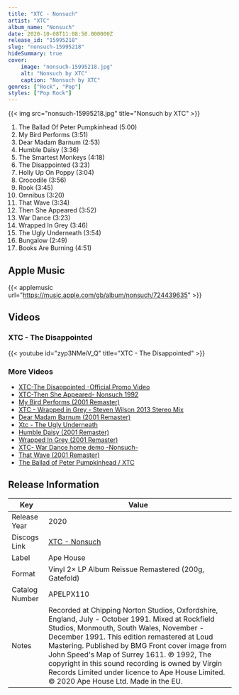 ```yaml
---
title: "XTC - Nonsuch"
artist: "XTC"
album_name: "Nonsuch"
date: 2020-10-08T11:08:50.000000Z
release_id: "15995218"
slug: "nonsuch-15995218"
hideSummary: true
cover:
    image: "nonsuch-15995218.jpg"
    alt: "Nonsuch by XTC"
    caption: "Nonsuch by XTC"
genres: ["Rock", "Pop"]
styles: ["Pop Rock"]
---
```


{{< img src="nonsuch-15995218.jpg" title="Nonsuch by XTC" >}}

<!-- section break -->

1. The Ballad Of Peter Pumpkinhead (5:00)
2. My Bird Performs (3:51)
3. Dear Madam Barnum (2:53)
4. Humble Daisy (3:36)
5. The Smartest Monkeys (4:18)
6. The Disappointed (3:23)
7. Holly Up On Poppy (3:04)
8. Crocodile (3:56)
9. Rook (3:45)
10. Omnibus (3:20)
11. That Wave (3:34)
12. Then She Appeared (3:52)
13. War Dance (3:23)
14. Wrapped In Grey (3:46)
15. The Ugly Underneath (3:54)
16. Bungalow (2:49)
17. Books Are Burning (4:51)

<!-- section break -->




## Apple Music
{{< applemusic url="https://music.apple.com/gb/album/nonsuch/724439635" >}}





## Videos
### XTC - The Disappointed
{{< youtube id="zyp3NMeiV_Q" title="XTC - The Disappointed" >}}<br>

### More Videos

- [XTC-The Disappointed -Official Promo Video](https://www.youtube.com/watch?v=ZG3YTqOlIkI)
- [XTC-Then She Appeared- Nonsuch 1992](https://www.youtube.com/watch?v=rkCeN4PLR10)
- [My Bird Performs (2001 Remaster)](https://www.youtube.com/watch?v=-fx8D1ixbys)
- [XTC - Wrapped in Grey - Steven Wilson 2013 Stereo Mix](https://www.youtube.com/watch?v=4esd2g-d-rA)
- [Dear Madam Barnum (2001 Remaster)](https://www.youtube.com/watch?v=Mm0GL6GAw2M)
- [Xtc - The Ugly Underneath](https://www.youtube.com/watch?v=7wVIQeQKEj4)
- [Humble Daisy (2001 Remaster)](https://www.youtube.com/watch?v=n_EFGlpkUlg)
- [Wrapped In Grey (2001 Remaster)](https://www.youtube.com/watch?v=P9OZ_5lnzB8)
- [XTC- War Dance home demo -Nonsuch-](https://www.youtube.com/watch?v=pBY5lJDO6TA)
- [That Wave (2001 Remaster)](https://www.youtube.com/watch?v=ZzSGWmz-CAE)
- [The Ballad of Peter Pumpkinhead /  XTC](https://www.youtube.com/watch?v=na8W4Bx1Z1A)


## Release Information
|  Key           | Value                                                |
| ---------------| ---------------------------------------------------- |
| Release Year   | 2020                                   |
| Discogs Link   | [XTC - Nonsuch](https://www.discogs.com/release/15995218-XTC-Nonsuch) |
| Label          | Ape House |
| Format         | Vinyl 2× LP Album Reissue Remastered (200g, Gatefold) |
| Catalog Number | APELPX110 |
| Notes | Recorded at Chipping Norton Studios, Oxfordshire, England, July - October 1991. Mixed at Rockfield Studios, Monmouth, South Wales, November - December 1991. This edition remastered at Loud Mastering.  Published by BMG  Front cover image from John Speed's Map of Surrey 1611.  ℗ 1992, The copyright in this sound recording is owned by Virgin Records Limited under licence to Ape House Limited. © 2020 Ape House Ltd. Made in the EU. |